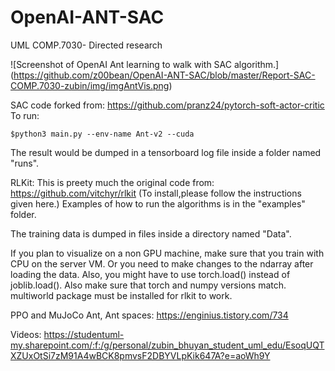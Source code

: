 # OpenAI-ANT-SAC
UML COMP.7030- Directed research

![Screenshot of OpenAI Ant learning to walk with SAC algorithm.]
(https://github.com/z00bean/OpenAI-ANT-SAC/blob/master/Report-SAC-COMP.7030-zubin/img/imgAntVis.png)

SAC code forked from: https://github.com/pranz24/pytorch-soft-actor-critic
To run: 

```$python3 main.py --env-name Ant-v2 --cuda```
  
The result would be dumped in a tensorboard log file inside a folder named "runs".

RLKit: This is preety much the original code from: https://github.com/vitchyr/rlkit (To install,please follow the instructions given here.)
Examples of how to run the algorithms is in the "examples" folder.

The training data is dumped in files inside a directory named "Data".

If you plan to visualize on a non GPU machine, make sure that you train with CPU on the server VM. Or you need to make changes to the ndarray after loading the data. Also, you might have to use torch.load() instead of joblib.load().
Also make sure that torch and numpy versions match.
multiworld package must be installed for rlkit to work.

PPO and MuJoCo Ant, Ant spaces: https://enginius.tistory.com/734


Videos:
https://studentuml-my.sharepoint.com/:f:/g/personal/zubin_bhuyan_student_uml_edu/EsoqUQTXZUxOtSi7zM91A4wBCK8pmvsF2DBYVLpKik647A?e=aoWh9Y

